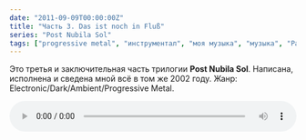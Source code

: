 ```yaml
---
date: "2011-09-09T00:00:00Z"
title: "Часть 3. Das ist noch in Fluß"
series: "Post Nubila Sol"
tags: ["progressive metal", "инструментал", "моя музыка", "музыка", "Радиолярия"]
---
```


Это третья и заключительная часть трилогии **Post Nubila Sol**. Написана, исполнена и сведена мной всё в том же 2002 году. Жанр: Electronic/Dark/Ambient/Progressive Metal.

<!--more-->

<audio src="/radiolaria/track-listen/54" style="width: 100%;" controls></audio>
